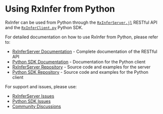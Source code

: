 # Using RxInfer from Python

RxInfer can be used from Python through the [`RxInferServer.jl`](https://github.com/lazydynamics/RxInferServer) RESTful API and the [`RxInferClient.py`](https://github.com/lazydynamics/RxInferClient.py) Python SDK.

For detailed documentation on how to use RxInfer from Python, please refer to:

- [RxInferServer Documentation](https://server.rxinfer.com) - Complete documentation of the RESTful API
- [Python SDK Documentation](https://lazydynamics.github.io/RxInferClient.py/) - Documentation for the Python client
- [RxInferServer Repository](https://github.com/lazydynamics/RxInferServer) - Source code and examples for the server
- [Python SDK Repository](https://github.com/lazydynamics/RxInferClient.py) - Source code and examples for the Python client

For support and issues, please use:
- [RxInferServer Issues](https://github.com/lazydynamics/RxInferServer/issues)
- [Python SDK Issues](https://github.com/lazydynamics/RxInferClient.py/issues)
- [Community Discussions](https://github.com/reactivebayes/RxInfer.jl/discussions) 